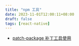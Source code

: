 ```yaml
---
title: "npm 工具"
date: 2023-11-01T12:00:11+08:00
draft: false
tags: [react-native]
---
```



* [patch-package 补丁工具使用](../npm-tool-patch/)